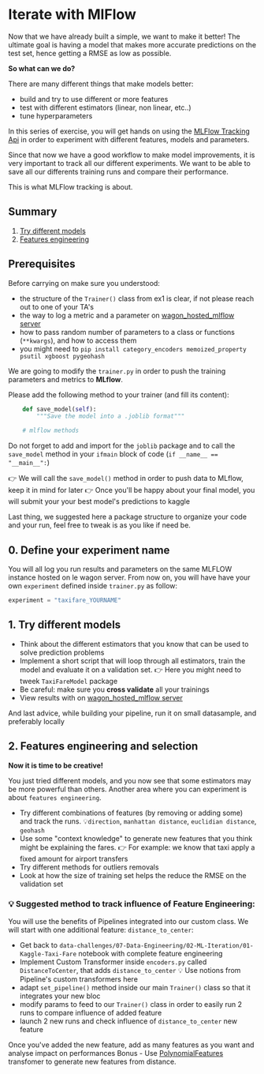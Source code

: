 # Iterate with MlFlow

Now that we have already built a simple, we want to make it better! The ultimate goal is having a model that makes more accurate predictions on the test set, hence getting a RMSE as low as possible.

**So what can we do?**

There are many different things that make models better:
- build and try to use different or more features
- test with different estimators (linear, non linear, etc..)
- tune hyperparameters

In this series of exercise, you will get hands on using the [MLFlow Tracking Api](https://www.mlflow.org/docs/latest/tracking.html) in order to experiment with different features, models and parameters.

Since that now we have a good workflow to make model improvements, it is very important to track all our different experiments. We want to be able to save all our differents training runs and compare their performance.

This is what MLFlow tracking is about.

## Summary
1. [Try different models](#part2)
2. [Features engineering](#part3)

## Prerequisites
Before carrying on make sure you understood:
- the structure of the `Trainer()` class from ex1 is clear, if not please reach out to one of your TA's
- the way to log a metric and a parameter on [wagon_hosted_mlflow server](https://mlflow.lewagon.co/#/experiments/0)
- how to pass random number of parameters to a class or functions (`**kwargs`), and how to access them
- you might need to `pip install category_encoders memoized_property psutil xgboost pygeohash`

We are going to modify the `trainer.py` in order to push the training parameters and metrics to **MLflow**.

Please add the following method to your trainer (and fill its content):

``` python
    def save_model(self):
        """Save the model into a .joblib format"""

    # mlflow methods
```

Do not forget to add and import for the `joblib` package and to call the `save_model` method in your `ifmain` block of code (`if __name__ == "__main__":`)

👉 We will call the `save_model()` method in order to push data to MLflow, keep it in mind for later
👉 Once you'll be happy about your final model, you will submit your your best model's predictions to kaggle

Last thing, we suggested here a package structure to organize your code and your run, feel free to tweak is as you like if need be.
## 0. Define your experiment name
You will all log you run results and parameters on the same MLFLOW instance hosted on le wagon server.
From now on, you will have have your own `experiment` defined inside `trainer.py` as follow:
```python
experiment = "taxifare_YOURNAME"
```

## 1. Try different models
- Think about the different estimators that you know that can be used to solve prediction problems
- Implement a short script that will loop through all estimators, train the model and evaluate it on a validation set.
👉 Here you might need to tweek `TaxiFareModel` package
- Be careful: make sure you **cross validate** all your trainings
- View results with on [wagon_hosted_mlflow server](https://mlflow.lewagon.co/#/experiments/0)

And last advice, while building your pipeline, run it on small datasample, and preferably locally

## 2. Features engineering and selection
**Now it is time to be creative!**

You just tried different models, and you now see that some estimators may be more powerful than others. Another area where you can experiment is about `features engineering`.

- Try different combinations of features (by removing or adding some) and track the runs.
💡`direction`, `manhattan distance`, `euclidian distance`, `geohash`
- Use some "context knowledge" to generate new features that you think might be explaining the fares.
 👉 For example: we know that taxi apply a fixed amount for airport transfers
- Try different methods for outliers removals
- Look at how the size of training set helps the reduce the RMSE on the validation set

### 💡 Suggested method to track influence of Feature Engineering:
You will use the benefits of Pipelines integrated into our custom class.
We will start with one additional feature: `distance_to_center`:
- Get back to `data-challenges/07-Data-Engineering/02-ML-Iteration/01-Kaggle-Taxi-Fare` notebook with complete feature engineering
- Implement Custom Transformer inside `encoders.py` called `DistanceToCenter`, that adds `distance_to_center`
💡 Use notions from Pipeline's custom transformers here
- adapt `set_pipeline()` method inside our main `Trainer()` class so that it integrates your new bloc
- modify params to feed to our `Trainer()` class in order to easily run 2 runs to compare influence of added feature
- launch 2 new runs and check influence of `distance_to_center` new feature

Once you've added the new feature, add as many features as you want and analyse impact on performances
Bonus - Use [PolynomialFeatures](https://scikit-learn.org/stable/modules/generated/sklearn.preprocessing.PolynomialFeatures.html) transfomer to generate new features from distance.
